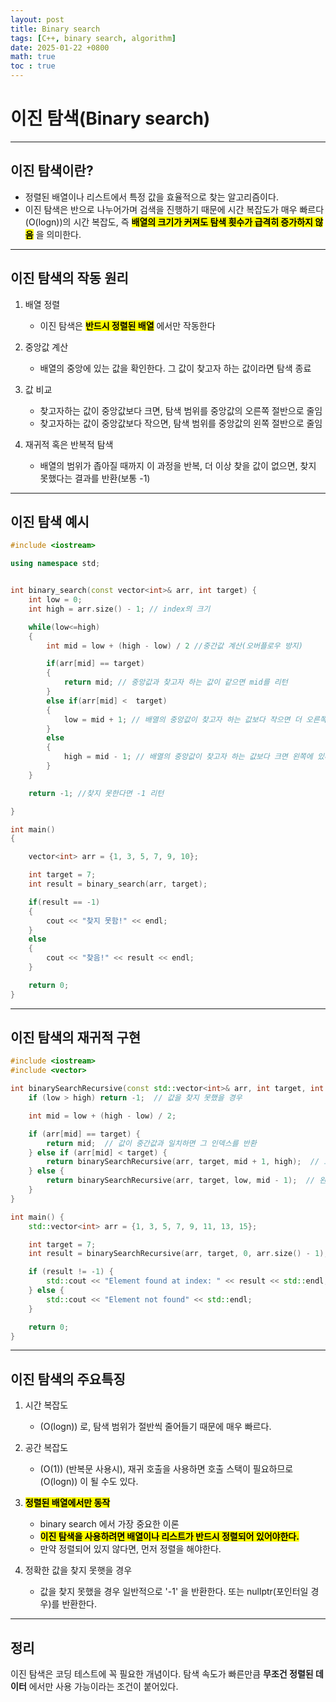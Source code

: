 ```yaml
---
layout: post
title: Binary search
tags: [C++, binary search, algorithm]
date: 2025-01-22 +0800
math: true
toc : true
---
```




# 이진 탐색(Binary search)


****


## 이진 탐색이란?
- 정렬된 배열이나 리스트에서 특정 값을 효율적으로 찾는 알고리즘이다.
- 이진 탐색은 반으로 나누어가며 검색을 진행하기 때문에 시간 복잡도가 매우 빠르다\(O(logn\))의 시간 복잡도, 즉 **<mark>배열의 크기가 커져도 탐색 횟수가 급격히 증가하지 않음</mark>** 을 의미한다.


****


## 이진 탐색의 작동 원리
1. 배열 정렬
   - 이진 탐색은 <mark>**반드시 정렬된 배열**</mark> 에서만 작동한다

2. 중앙값 계산
   - 배열의 중앙에 있는 값을 확인한다. 그 값이 찾고자 하는 값이라면 탐색 종료

3. 값 비교
   - 찾고자하는 값이 중앙값보다 크면, 탐색 범위를 중앙값의 오른쪽 절반으로 줄임
   - 찾고자하는 값이 중앙값보다 작으면, 탐색 범위를 중앙값의 왼쪽 절반으로 줄임

4. 재귀적 혹은 반복적 탐색
   - 배열의 범위가 좁아질 때까지 이 과정을 반복, 더 이상 찾을 값이 없으면, 찾지 못했다는 결과를 반환(보통 -1)


****


## 이진 탐색 예시

```cpp
#include <iostream>

using namespace std;


int binary_search(const vector<int>& arr, int target) {
    int low = 0;
    int high = arr.size() - 1; // index의 크기

    while(low<=high)
    {
        int mid = low + (high - low) / 2 //중간값 계산(오버플로우 방지)

        if(arr[mid] == target)
        {
            return mid; // 중앙값과 찾고자 하는 값이 같으면 mid를 리턴
        }
        else if(arr[mid] <  target)
        {
            low = mid + 1; // 배열의 중앙값이 찾고자 하는 값보다 작으면 더 오른쪽에 있다는 뜻이니깐 탐색 범위를 오른쪽으로 좁힌다.
        }
        else
        {
            high = mid - 1; // 배열의 중앙값이 찾고자 하는 값보다 크면 왼쪽에 있다는 뜻이니깐 탐색 범위를 왼쪽으로 좁힌다.
        }
    }

    return -1; //찾지 못한다면 -1 리턴

}

int main()
{

    vector<int> arr = {1, 3, 5, 7, 9, 10};

    int target = 7;
    int result = binary_search(arr, target);

    if(result == -1)
    {
        cout << "찾지 못함!" << endl;
    }
    else
    {
        cout << "찾음!" << result << endl;
    }

    return 0;
}

```


****


## 이진 탐색의 재귀적 구현

```cpp
#include <iostream>
#include <vector>

int binarySearchRecursive(const std::vector<int>& arr, int target, int low, int high) {
    if (low > high) return -1;  // 값을 찾지 못했을 경우

    int mid = low + (high - low) / 2;

    if (arr[mid] == target) {
        return mid;  // 값이 중간값과 일치하면 그 인덱스를 반환
    } else if (arr[mid] < target) {
        return binarySearchRecursive(arr, target, mid + 1, high);  // 오른쪽 절반으로
    } else {
        return binarySearchRecursive(arr, target, low, mid - 1);  // 왼쪽 절반으로
    }
}

int main() {
    std::vector<int> arr = {1, 3, 5, 7, 9, 11, 13, 15};

    int target = 7;
    int result = binarySearchRecursive(arr, target, 0, arr.size() - 1);

    if (result != -1) {
        std::cout << "Element found at index: " << result << std::endl;
    } else {
        std::cout << "Element not found" << std::endl;
    }

    return 0;
}
```



****


## 이진 탐색의 주요특징
1. 시간 복잡도
   - \(O(logn\)) 로, 탐색 범위가 절반씩 줄어들기 때문에 매우 빠르다.

2. 공간 복잡도
   - \(O(1\)) (반복문 사용시), 재귀 호출을 사용하면 호출 스택이 필요하므로 \(O(logn\)) 이 될 수도 있다.

3. **<mark>정렬된 배열에서만 동작</mark>**
   - binary search 에서 가장 중요한 이론
   - **<mark>이진 탐색을 사용하려면 배열이나 리스트가 반드시 정렬되어 있어야한다.</mark>**
   - 만약 정렬되어 있지 않다면, 먼저 정렬을 해야한다.

4. 정확한 값을 찾지 못햇을 경우
   - 값을 찾지 못했을 경우 일반적으로 '-1' 을 반환한다. 또는 nullptr(포인터일 경우)를 반환한다.



****


## 정리
이진 탐색은 코딩 테스트에 꼭 필요한 개념이다. 탐색 속도가 빠른만큼 **무조건 정렬된 데이터** 에서만 사용 가능이라는 조건이 붙어있다. 